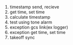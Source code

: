 1. timestamp send, recieve
2. get time, set time
3. calculate timestamp
4. test using tone alarm
5. exception gcs link(ex logger)
6. exception get time, set time
7. takeoff sync
